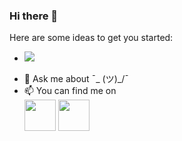 ### Hi there 👋

<!--
**atul446/atul446** is a ✨ _special_ ✨ repository because its `README.md` (this file) appears on your GitHub profile.
-->
Here are some ideas to get you started:
- ![](https://komarev.com/ghpvc/?username=atul446)
<!-- - 🔭 I’m currently working on ... -->
<!-- - 🌱 I’m currently learning ... -->
<!-- - 👯 I’m looking to collaborate on ... -->
<!-- - 🤔 I’m looking for help with ... -->
- 💬 Ask me about  ¯\_ (ツ)_/¯
- 📫 You can find me on <br><a href="https://www.linkedin.com/in/atul-jain1234/" rel="nofollow"><img src="https://camo.githubusercontent.com/5f5c514ea5b09b205494cfa3eb4c38be4aa8ecf446c42bcf8ddb5ed515529612/68747470733a2f2f696d672e69636f6e73382e636f6d2f706c6173746963696e652f3130302f3030303030302f6c696e6b6564696e2e706e67" width="50" data-canonical-src="https://img.icons8.com/plasticine/100/000000/linkedin.png" style="max-width: 100%;"></a>
<a href="mailto:atuljai446@gmail.com"><img src="https://camo.githubusercontent.com/0b284ad31336fce94b81ed72e0e51a99bc2febd3bc995c423dabf4def3a9c534/68747470733a2f2f696d672e69636f6e73382e636f6d2f706c6173746963696e652f3130302f3030303030302f676d61696c2e706e67" width="50" data-canonical-src="https://img.icons8.com/plasticine/100/000000/gmail.png" style="max-width: 100%;"></a>

<!-- - 😄 Pronouns: ... -->
<!-- - ⚡ Fun fact: No fun facts XD!   ┬─┬ノ( º _ ºノ)-->
